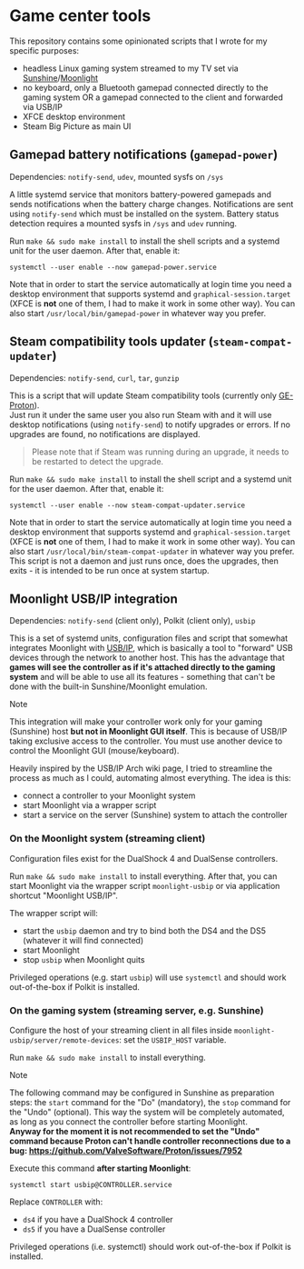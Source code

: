 # Game center tools

This repository contains some opinionated scripts that I wrote for my specific purposes:

* headless Linux gaming system streamed to my TV set via [Sunshine](https://app.lizardbyte.dev/Sunshine/)/[Moonlight](https://moonlight-stream.org/)
* no keyboard, only a Bluetooth gamepad connected directly to the gaming system OR a gamepad connected to the client and
  forwarded via USB/IP
* XFCE desktop environment
* Steam Big Picture as main UI

## Gamepad battery notifications (`gamepad-power`)

Dependencies: `notify-send`, `udev`, mounted sysfs on `/sys`

A little systemd service that monitors battery-powered gamepads and sends notifications when the battery charge changes.
Notifications are sent using `notify-send` which must be installed on the system. Battery status detection requires a
mounted sysfs in `/sys` and `udev` running.

Run `make && sudo make install` to install the shell scripts and a systemd unit for the user daemon. After that, enable it:

```shell
systemctl --user enable --now gamepad-power.service
```

Note that in order to start the service automatically at login time you need a desktop environment that supports systemd
and `graphical-session.target` (XFCE is **not** one of them, I had to make it work in some other way). You can also
start `/usr/local/bin/gamepad-power` in whatever way you prefer.

## Steam compatibility tools updater (`steam-compat-updater`)

Dependencies: `notify-send`, `curl`, `tar`, `gunzip` 

This is a script that will update Steam compatibility tools (currently only [GE-Proton](https://github.com/GloriousEggroll/proton-ge-custom)).  
Just run it under the same user you also run Steam with and it will use desktop notifications (using `notify-send`) to
notify upgrades or errors. If no upgrades are found, no notifications are displayed.

> Please note that if Steam was running during an upgrade, it needs to be restarted to detect the upgrade.

Run `make && sudo make install` to install the shell script and a systemd unit for the user daemon. After that, enable it:

```shell
systemctl --user enable --now steam-compat-updater.service
```

Note that in order to start the service automatically at login time you need a desktop environment that supports systemd
and `graphical-session.target` (XFCE is **not** one of them, I had to make it work in some other way). You can also
start `/usr/local/bin/steam-compat-updater` in whatever way you prefer. This script is not a daemon and just runs once,
does the upgrades, then exits - it is intended to be run once at system startup.

## Moonlight USB/IP integration

Dependencies: `notify-send` (client only), Polkit (client only), `usbip`

This is a set of systemd units, configuration files and script that somewhat integrates Moonlight
with [USB/IP](https://wiki.archlinux.org/title/USB/IP), which is basically a tool to "forward" USB devices through the network to another host. This has the
advantage that **games will see the controller as if it's attached directly to the gaming system** and will be able to
use all its features - something that can't be done with the built-in Sunshine/Moonlight emulation.

> [!NOTE]
> This integration will make your controller work only for your gaming (Sunshine) host **but not in Moonlight GUI itself**.
> This is because of USB/IP taking exclusive access to the controller. You must use another device to control the Moonlight GUI (mouse/keyboard).

Heavily inspired by the USB/IP Arch wiki page, I tried to streamline the process as much as I could, automating almost
everything. The idea is this:

* connect a controller to your Moonlight system
* start Moonlight via a wrapper script
* start a service on the server (Sunshine) system to attach the controller

### On the Moonlight system (streaming client)

Configuration files exist for the DualShock 4 and DualSense controllers.

Run `make && sudo make install` to install everything. After that, you can start Moonlight via the wrapper script
`moonlight-usbip` or via application shortcut "Moonlight USB/IP".

The wrapper script will:

* start the `usbip` daemon and try to bind both the DS4 and the DS5 (whatever it will find connected)
* start Moonlight
* stop `usbip` when Moonlight quits

Privileged operations (e.g. start `usbip`) will use `systemctl` and should work out-of-the-box if Polkit is installed.

### On the gaming system (streaming server, e.g. Sunshine)

Configure the host of your streaming client in all files inside `moonlight-usbip/server/remote-devices`: set the
`USBIP_HOST` variable.

Run `make && sudo make install` to install everything.

> [!NOTE]
> The following command may be configured in Sunshine as preparation steps: the `start` command for the "Do" (mandatory), the `stop` command for the "Undo" (optional).
> This way the system will be completely automated, as long as you connect the controller before starting Moonlight.  
> **Anyway for the moment it is not recommended to set the "Undo" command because Proton can't handle controller reconnections due to a bug: https://github.com/ValveSoftware/Proton/issues/7952**

Execute this command **after starting Moonlight**:

```shell
systemctl start usbip@CONTROLLER.service
```

Replace `CONTROLLER` with:

* `ds4` if you have a DualShock 4 controller
* `ds5` if you have a DualSense controller

Privileged operations (i.e. systemctl) should work out-of-the-box if Polkit is installed.
